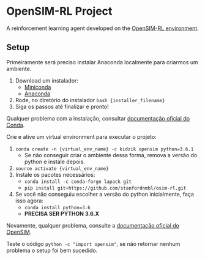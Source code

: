 # OpenSIM-RL Project

A reinforcement learning agent developed on the [OpenSIM-RL environment](http://osim-rl.kidzinski.com/docs/quickstart/).

## Setup

Primeiramente será preciso instalar Anaconda localmente para criarmos um ambiente.

1. Download um instalador:
    - [Miniconda](https://docs.conda.io/en/latest/miniconda.html#linux-installers)
    - [Anaconda](https://www.anaconda.com/download/)
2. Rode, no diretório do instalador `bash {installer_filename}`
3. Siga os passos até finalizar e pronto!

Qualquer problema com a instalação, consultar [documentação oficial do Conda](https://docs.conda.io/projects/conda/en/latest/user-guide/install/linux.html).

Crie e ative um virtual environment para executar o projeto:

1. `conda create -n {virtual_env_name} -c kidzik opensim python=3.6.1`
    - Se não conseguir criar o ambiente dessa forma, remova a versão do python e instale depois.
2. `source activate {virtual_env_name}`
3. Instale os pacotes necessários:
    - `conda install -c conda-forge lapack git`
    - `pip install git+https://github.com/stanfordnmbl/osim-rl.git`
4. Se você não conseguiu escolher a versão do python inicialmente, faça isso agora:
    - `conda install python=3.6`
    - **PRECISA SER PYTHON 3.6.X**

Novamente, qualquer problema, consulte a [documentação oficial do OpenSIM](http://osim-rl.kidzinski.com/docs/quickstart/).

Teste o código `python -c "import opensim"`, se não retornar nenhum problema o setup foi bem sucedido.
